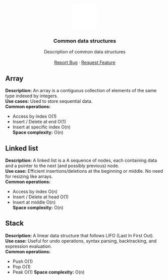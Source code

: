 <a name="readme-top"></a>

<br />
<div align="center">
<a href="#">
    <img src="./assets/stackshare.svg" alt="Logo" width="80" height="80">
  </a>
  <h3 align="center">Common data structures</h3>

  <p align="center">
    Description of common data structures
    <br />
    <br />
    <a href="https://github.com/pallandir/dsa-algorithms/issues">Report Bug</a>
    ·
    <a href="https://github.com/pallandir/dsa-algorithms/issues">Request Feature</a>
  </p>
</div>


## Array

**Description:** An array is a contiguous collection of elements of the same type indexed by integers. <br/>
**Use cases:** Used to store sequential data. <br/>
**Common operations:** 
 - Access by index O(1)
 - Insert / Delete at end O(1)
 - Insert at specific index O(n) <br/>
**Space complexity:** O(n)

## Linked list 

**Description:** A linked list is a A sequence of nodes, each containing data and a pointer to the next (and possibly previous) node. <br/>
**Use case:** Efficient insertions/deletions at the beginning or middle. No need for resizing like arrays.<br/>
**Common operations:** 
 - Access by index O(n)
 - Insert / Delete at head O(1)
 - Insert at middle O(n) <br/>
**Space complexity:** O(n)

## Stack 

**Description:** A linear data structure that follows LIFO (Last In First Out). <br/>
**Use case:** Useful for undo operations, syntax parsing, backtracking, and expression evaluation.<br/>
**Common operations:** 
 - Push O(1)  
 - Pop O(1)
 - Peak O(1)
**Space complexity:** O(n)


